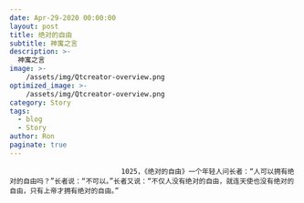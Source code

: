 ```yaml
---
date: Apr-29-2020 00:00:00
layout: post
title: 绝对的自由
subtitle: 神寓之言
description: >-
  神寓之言
image: >-
    /assets/img/Qtcreator-overview.png
optimized_image: >-
    /assets/img/Qtcreator-overview.png
category: Story
tags:
  - blog
  - Story
author: Ron
paginate: true
---
```


							　　1025，《绝对的自由》一个年轻人问长者：“人可以拥有绝对的自由吗？”长者说：“不可以。”长者又说：“不仅人没有绝对的自由，就连天使也没有绝对的自由，只有上帝才拥有绝对的自由。”
